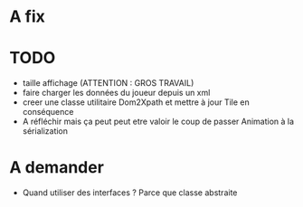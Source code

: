 # A fix


# TODO
- taille affichage (ATTENTION : GROS TRAVAIL)
- faire charger les données du joueur depuis un xml
- creer une classe utilitaire Dom2Xpath et mettre à jour Tile en conséquence
- A réfléchir mais ça peut peut etre valoir le coup de passer Animation à la sérialization


# A demander
- Quand utiliser des interfaces ? Parce que classe abstraite